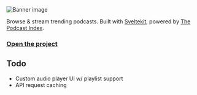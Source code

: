 <img src="https://poddy.stream/banner.png" alt="Banner image">

Browse & stream trending podcasts. Built with [Sveltekit](https://kit.svelte.dev/), powered by [The Podcast Index](https://podcastindex.org/).

### <a href="https://poddy.stream/">Open the project</a>

## Todo

- Custom audio player UI w/ playlist support
- API request caching
